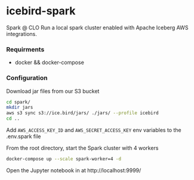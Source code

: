 # icebird-spark

Spark @ CLO
Run a local spark cluster enabled with Apache Iceberg AWS integrations.


### Requirments
- docker && docker-compose

### Configuration

Download jar files from our S3 bucket

```sh
cd spark/
mkdir jars
aws s3 sync s3://ice.bird/jars/ ./jars/ --profile icebird
cd ..
```

Add `AWS_ACCESS_KEY_ID` and `AWS_SECRET_ACCESS_KEY` env variables to the .env.spark file


From the root directory, start the Spark cluster with 4 workers

```sh
docker-compose up --scale spark-worker=4 -d
```

Open the Jupyter notebook in at http://localhost:9999/
